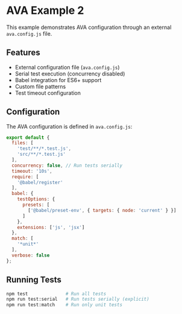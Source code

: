 # AVA Example 2

This example demonstrates AVA configuration through an external `ava.config.js` file.

## Features

- External configuration file (`ava.config.js`)
- Serial test execution (concurrency disabled)
- Babel integration for ES6+ support
- Custom file patterns
- Test timeout configuration

## Configuration

The AVA configuration is defined in `ava.config.js`:

```javascript
export default {
  files: [
    'test/**/*.test.js',
    'src/**/*.test.js'
  ],
  concurrency: false, // Run tests serially
  timeout: '10s',
  require: [
    '@babel/register'
  ],
  babel: {
    testOptions: {
      presets: [
        ['@babel/preset-env', { targets: { node: 'current' } }]
      ]
    },
    extensions: ['js', 'jsx']
  },
  match: [
    '*unit*'
  ],
  verbose: false
};
```

## Running Tests

```bash
npm test              # Run all tests
npm run test:serial   # Run tests serially (explicit)
npm run test:match    # Run only unit tests
```
